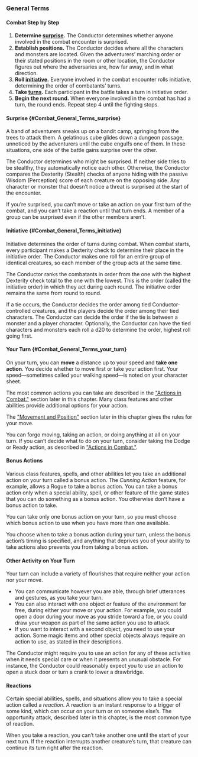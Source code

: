 ### General Terms

#### Combat Step by Step

1. **Determine [surprise](#Combat_General_Terms_surprise).**
   The Conductor determines whether anyone involved in the combat encounter is surprised.
2. **Establish positions.**
   The Conductor decides where all the characters and monsters are located.
   Given the adventurers’ marching order or their stated positions in the room or other location, the Conductor figures out where the adversaries are, how far away, and in what direction.
3. **Roll [initiative](#Combat_General_Terms_initiative).**
   Everyone involved in the combat encounter rolls initiative, determining the order of combatants’ turns.
4. **Take [turns](#Combat_General_Terms_your_turn).**
   Each participant in the battle takes a turn in initiative order.
5. **Begin the next round.**
   When everyone involved in the combat has had a turn, the round ends.
   Repeat step 4 until the fighting stops.

#### Surprise {#Combat_General_Terms_surprise}

A band of adventurers sneaks up on a <span class="monster monster-Bandit_bandit">bandit</span> camp, springing from the trees to attack them.
A gelatinous cube glides down a dungeon passage, unnoticed by the adventurers until the cube engulfs one of them.
In these situations, one side of the battle gains surprise over the other.

The Conductor determines who might be surprised.
If neither side tries to be stealthy, they automatically notice each other.
Otherwise, the Conductor compares the Dexterity (Stealth) checks of anyone hiding with the passive Wisdom (Perception) score of each creature on the opposing side.
Any character or monster that doesn’t notice a threat is surprised at the start of the encounter.

If you’re surprised, you can’t move or take an action on your first turn of the combat, and you can’t take a reaction until that turn ends.
A member of a group can be surprised even if the other members aren’t.

#### Initiative {#Combat_General_Terms_initiative}

Initiative determines the order of turns during combat.
When combat starts, every participant makes a Dexterity check to determine their place in the initiative order.
The Conductor makes one roll for an entire group of identical creatures, so each member of the group acts at the same time.

The Conductor ranks the combatants in order from the one with the highest Dexterity check total to the one with the lowest.
This is the order (called the initiative order) in which they act during each round.
The initiative order remains the same from round to round.

If a tie occurs, the Conductor decides the order among tied Conductor-controlled creatures, and the players decide the order among their tied characters.
The Conductor can decide the order if the tie is between a monster and a player character.
Optionally, the Conductor can have the tied characters and monsters each roll a d20 to determine the order, highest roll going first.

#### Your Turn {#Combat_General_Terms_your_turn}

On your turn, you can **move** a distance up to your speed and **take one action**.
You decide whether to move first or take your action first.
Your speed—sometimes called your walking speed—is noted on your character sheet.

The most common actions you can take are described in the ["Actions in Combat."](#Combat_Actions_actions_in_combat) section later in this chapter.
Many class features and other abilities provide additional options for your action.

The ["Movement and Position"](#Combat_Movement_and_Position_movement_and_position) section later in this chapter gives the rules for your move.

You can forgo moving, taking an action, or doing anything at all on your turn.
If you can’t decide what to do on your turn, consider taking the Dodge or Ready action, as described in ["Actions in Combat."](#Combat_Actions_actions_in_combat).

#### Bonus Actions

Various class features, spells, and other abilities let you take an additional action on your turn called a bonus action.
The _Cunning Action_ feature, for example, allows a Rogue to take a bonus action.
You can take a bonus action only when a special ability, spell, or other feature of the game states that you can do something as a bonus action.
You otherwise don’t have a bonus action to take.

You can take only one bonus action on your turn, so you must choose which bonus action to use when you have more than one available.

You choose when to take a bonus action during your turn, unless the bonus action’s timing is specified, and anything that deprives you of your ability to take actions also prevents you from taking a bonus action.

#### Other Activity on Your Turn

Your turn can include a variety of flourishes that require neither your action nor your move.

- You can communicate however you are able, through brief utterances and gestures, as you take your turn.
- You can also interact with one object or feature of the environment for free, during either your move or your action.
  For example, you could open a door during your move as you stride toward a foe, or you could draw your weapon as part of the same action you use to attack.
- If you want to interact with a second object, you need to use your action.
  Some magic items and other special objects always require an action to use, as stated in their descriptions.

The Conductor might require you to use an action for any of these activities when it needs special care or when it presents an unusual obstacle.
For instance, the Conductor could reasonably expect you to use an action to open a stuck door or turn a crank to lower a drawbridge.

#### Reactions

Certain special abilities, spells, and situations allow you to take a special action called a _reaction_.
A reaction is an instant response to a trigger of some kind, which can occur on your turn or on someone else’s.
The opportunity attack, described later in this chapter, is the most common type of reaction.

When you take a reaction, you can’t take another one until the start of your next turn.
If the reaction interrupts another creature’s turn, that creature can continue its turn right after the reaction.
